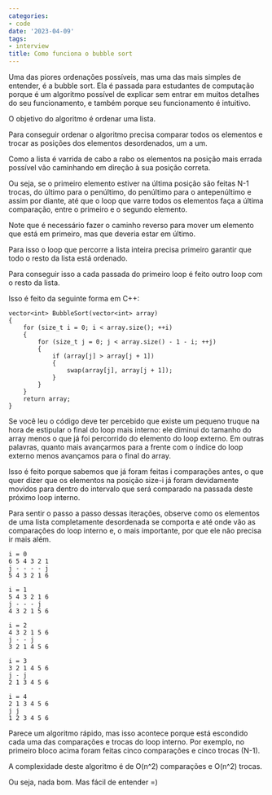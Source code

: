 ```yaml
---
categories:
- code
date: '2023-04-09'
tags:
- interview
title: Como funciona o bubble sort
---
```


Uma das piores ordenações possíveis, mas uma das mais simples de entender, é a bubble sort. Ela é passada para estudantes de computação porque é um algoritmo possível de explicar sem entrar em muitos detalhes do seu funcionamento, e também porque seu funcionamento é intuitivo.

O objetivo do algoritmo é ordenar uma lista.

Para conseguir ordenar o algoritmo precisa comparar todos os elementos e trocar as posições dos elementos desordenados, um a um.

Como a lista é varrida de cabo a rabo os elementos na posição mais errada possível vão caminhando em direção à sua posição correta.

Ou seja, se o primeiro elemento estiver na última posição são feitas N-1 trocas, do último para o penúltimo, do penúltimo para o antepenúltimo e assim por diante, até que o loop que varre todos os elementos faça a última comparação, entre o primeiro e o segundo elemento.

Note que é necessário fazer o caminho reverso para mover um elemento que está em primeiro, mas que deveria estar em último.

Para isso o loop que percorre a lista inteira precisa primeiro garantir que todo o resto da lista está ordenado.

Para conseguir isso a cada passada do primeiro loop é feito outro loop com o resto da lista.

Isso é feito da seguinte forma em C++:

```
vector<int> BubbleSort(vector<int> array)
{
    for (size_t i = 0; i < array.size(); ++i)
    {
        for (size_t j = 0; j < array.size() - 1 - i; ++j)
        {
            if (array[j] > array[j + 1])
            {
                swap(array[j], array[j + 1]);
            }
        }
    }
    return array;
}
```

Se você leu o código deve ter percebido que existe um pequeno truque na hora de estipular o final do loop mais interno: ele diminui do tamanho do array menos o que já foi percorrido do elemento do loop externo. Em outras palavras, quanto mais avançarmos para a frente com o índice do loop externo menos avançamos para o final do array.

Isso é feito porque sabemos que já foram feitas i comparações antes, o que quer dizer que os elementos na posição size-i já foram devidamente movidos para dentro do intervalo que será comparado na passada deste próximo loop interno.

Para sentir o passo a passo dessas iterações, observe como os elementos de uma lista completamente desordenada se comporta e até onde vão as comparações do loop interno e, o mais importante, por que ele não precisa ir mais além.

```
i = 0
6 5 4 3 2 1
j - - - - j
5 4 3 2 1 6

i = 1
5 4 3 2 1 6
j - - - j
4 3 2 1 5 6

i = 2
4 3 2 1 5 6
j - - j
3 2 1 4 5 6

i = 3
3 2 1 4 5 6
j - j
2 1 3 4 5 6

i = 4
2 1 3 4 5 6
j j
1 2 3 4 5 6
```

Parece um algoritmo rápido, mas isso acontece porque está escondido cada uma das comparações e trocas do loop interno. Por exemplo, no primeiro bloco acima foram feitas cinco comparações e cinco trocas (N-1).

A complexidade deste algoritmo é de O(n^2) comparações e O(n^2) trocas.

Ou seja, nada bom. Mas fácil de entender =)